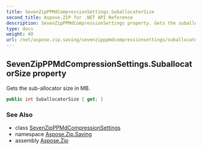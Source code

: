 ```yaml
---
title: SevenZipPPMdCompressionSettings.SuballocatorSize
second_title: Aspose.ZIP for .NET API Reference
description: SevenZipPPMdCompressionSettings property. Gets the suballocator size in MB
type: docs
weight: 40
url: /net/aspose.zip.saving/sevenzipppmdcompressionsettings/suballocatorsize/
---
```

## SevenZipPPMdCompressionSettings.SuballocatorSize property

Gets the sub-allocator size in MB.

```csharp
public int SuballocatorSize { get; }
```

### See Also

* class [SevenZipPPMdCompressionSettings](../)
* namespace [Aspose.Zip.Saving](../../sevenzipppmdcompressionsettings/)
* assembly [Aspose.Zip](../../../)


